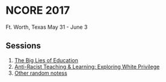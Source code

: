 # NCORE 2017
Ft. Worth, Texas
May 31 - June 3

## Sessions
1. [The Big Lies of Education](lies-of-ed.md)
1. [Anti-Racist Teaching & Learning: Exploring White Privilege](anti-racist-teach.md)
1. [Other random notess](random.md)
